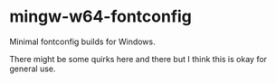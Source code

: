 # mingw-w64-fontconfig

Minimal fontconfig builds for Windows.

There might be some quirks here and there but I think this is okay for general use.
